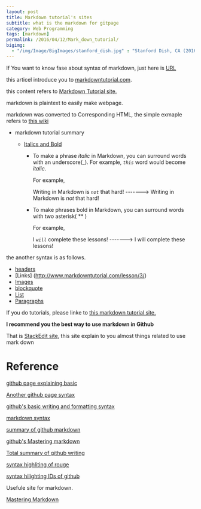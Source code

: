 ```yaml
---
layout: post
title: Markdown tutorial's sites
subtitle: what is the markdown for gitpage
category: Web Programming
tags: [markdown]
permalink: /2016/04/12/Mark_down_tutorial/
bigimg: 
  - "/img/Image/BigImages/stanford_dish.jpg" : "Stanford Dish, CA (2016)"
---
```


If You want to know fase about syntax of markdown, just here is [URL](https://daringfireball.net/projects/markdown/basics)

this articel introduce you to <a href = "http://www.markdowntutorial.com/"> markdowntutorial.com</a>.

this content refers to  <a href = "http://www.markdowntutorial.com/">Markdown Tutorial site. </a>

markdown is plaintext to easily make webpage. 

markdown was converted to Corresponding HTML, the simple exmaple refers to <a href = "https://en.wikipedia.org/wiki/Markdown#Syntax_examples">this wiki</a> 

* markdown tutorial summary

  * [Italics and Bold](http://www.markdowntutorial.com/lesson/1/)
    * To make a phrase _italic_ in Markdown, you can surround words with an underscore(_). For example, <code>_this_</code> word would become _italic_.
    
      For example,
    
      Writing in Markdown is <code>_not_</code> that hard!  ------->   Writing in Markdown is _not_ that hard!   
    
    * To make phrases bold in Markdown, you can surround words with two asterisk( ** )
  
      For example,
    
      I <code>*will*</code> complete these lessons!  ------->  I will complete these lessons!

 the another syntax is as follows.

  * [headers](http://www.markdowntutorial.com/lesson/2/)
  * [Links] (http://www.markdowntutorial.com/lesson/3/)
  * [Images](http://www.markdowntutorial.com/lesson/4/)
  * [blockquote](http://www.markdowntutorial.com/lesson/5/)
  * [List](http://www.markdowntutorial.com/lesson/6/)
  * [Paragraphs](http://www.markdowntutorial.com/lesson/7/)
  
If you do tutorials, please linke to <a href = "http://www.markdowntutorial.com/"> this markdown tutorial site.</a>


**I recommend you the best way to use markdown in Github**

That is [StackEdit site](https://stackedit.io/), this site explain to you almost things related to use mark down

# Reference 

 [github page explaining basic](https://help.github.com/articles/basic-writing-and-formatting-syntax/)
 
 [Another github page syntax](https://github.com/adam-p/markdown-here/wiki/Markdown-Cheatsheet)
 
 [github's basic writing and formatting syntax](https://help.github.com/articles/basic-writing-and-formatting-syntax/)
 
 [markdown syntax](https://www.reviewboard.org/docs/manual/2.5/users/markdown/) 
 
 [summary of github markdown](https://enterprise.github.com/downloads/en/markdown-cheatsheet.pdf)
 
 [github's Mastering markdown](https://guides.github.com/features/mastering-markdown/)
 
 [Total summary of github writing](https://help.github.com/categories/writing-on-github/)

 [syntax highliting of rouge](https://github.com/jneen/rouge/wiki/List-of-supported-languages-and-lexers)

 [syntax hilighting IDs of github](https://github.com/jmm/gfm-lang-ids/wiki/GitHub-Flavored-Markdown-%28GFM%29-language-IDs)
 
 Usefule site for markdown.
 
 [Mastering Markdown](https://guides.github.com/features/mastering-markdown/)
